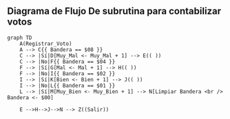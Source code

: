 ## Diagrama de Flujo De subrutina para contabilizar votos

```mermaid
graph TD
    A(Registrar_Voto) 
    A --> C{{ Bandera == $08 }}
    C --> |Sí|D[Muy_Mal <- Muy_Mal + 1] --> E(( ))
    C --> |No|F{{ Bandera == $04 }}
    F --> |Sí|G[Mal <- Mal + 1] --> H(( ))
    F --> |No|I{{ Bandera == $02 }}  
    I --> |Sí|K[Bien <- Bien + 1] --> J(( ))
    I --> |No|L{{ Bandera == $01 }}
    L --> |Sí|M[Muy_Bien <- Muy_Bien + 1] --> N[Limpiar Bandera <br /> Bandera <- $00] 

    E -->H-->J-->N --> Z((Salir))
```    
